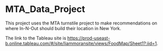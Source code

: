 # MTA_Data_Project

This project uses the MTA turnstile project to make recommendations on where In-N-Out should build their location in New York.

The link to the Tableau site is https://prod-useast-b.online.tableau.com/#/site/liammoransite/views/FoodMap/Sheet1?:iid=1.
